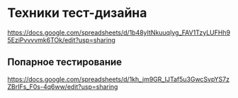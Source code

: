 # Техники тест-дизайна
https://docs.google.com/spreadsheets/d/1b48yItNkuuqIyg_FAV1TzyLUFHh95EziPvvvvmk6TOk/edit?usp=sharing
## Попарное тестирование 
https://docs.google.com/spreadsheets/d/1kh_jm9GR_IJTaf5u3GwcSvpYS7zZBrIFs_F0s-4q6ww/edit?usp=sharing

